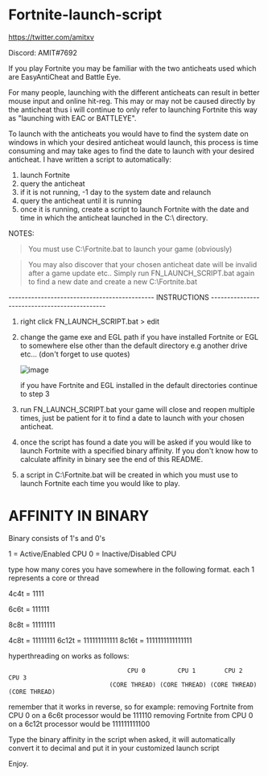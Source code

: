 # Fortnite-launch-script 

https://twitter.com/amitxv

Discord: AMIT#7692

If you play Fortnite you may be familiar with the two anticheats used which are EasyAntiCheat and Battle Eye.

For many people, launching with the different anticheats can result in better mouse input and online hit-reg. This may or may not be caused directly by the anticheat thus i will continue to only refer to launching Fortnite this way as "launching with EAC or BATTLEYE". 

To launch with the anticheats you would have to find the system date on windows in which your desired anticheat would launch, this process is time consuming and may take ages to find the date to launch with your desired anticheat. I have written a script to automatically: 

1) launch Fortnite 
2) query the anticheat 
3) if it is not running, -1 day to the system date and relaunch
4) query the anticheat until it is running
5) once it is running, create a script to launch Fortnite with the date and time in which the anticheat launched in the C:\ directory.

NOTES: 

> You must use C:\Fortnite.bat to launch your game (obviously)

> You may also discover that your chosen anticheat date will be invalid after a game update etc.. Simply run FN_LAUNCH_SCRIPT.bat again to find a new date and create a new    C:\Fortnite.bat

--------------------------------------------- INSTRUCTIONS ---------------------------------------------

1) right click FN_LAUNCH_SCRIPT.bat > edit

2) change the game exe and EGL path if you have installed Fortnite or EGL to somewhere else other than the default directory e.g another drive etc... (don't forget to use quotes) 

   ![image](https://user-images.githubusercontent.com/86924251/129871634-120f2dad-322a-4807-9da6-5e6d98f276fa.png)

   if you have Fortnite and EGL installed in the default directories continue to step 3
   
3) run FN_LAUNCH_SCRIPT.bat your game will close and reopen multiple times, just be patient for it to find a date to launch with your chosen anticheat.

4) once the script has found a date you will be asked if you would like to launch Fortnite with a specified binary affinity. If you don't know how to calculate affinity in binary    see the end of this README.

6) a script in C:\Fortnite.bat will be created in which you must use to launch Fortnite each time you would like to play.


# AFFINITY IN BINARY

Binary consists of 1's and 0's

1 = Active/Enabled CPU
0 = Inactive/Disabled CPU

type how many cores you have somewhere in the following format.
each 1 represents a core or thread

4c4t = 1111

6c6t = 111111

8c8t = 11111111

4c8t = 11111111
6c12t = 111111111111
8c16t = 1111111111111111

hyperthreading on works as follows:

                                     CPU 0         CPU 1        CPU 2         CPU 3
                                (CORE THREAD) (CORE THREAD) (CORE THREAD) (CORE THREAD)

remember that it works in reverse, so for example: 
removing Fortnite from CPU 0 on a 6c6t processor would be 111110
removing Fortnite from CPU 0 on a 6c12t processor would be 111111111100

Type the binary affinity in the script when asked, it will automatically convert it to decimal and put it in your customized launch script

Enjoy.
